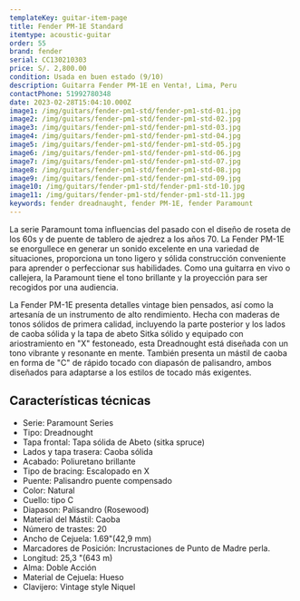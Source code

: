 ```yaml
---
templateKey: guitar-item-page
title: Fender PM-1E Standard
itemtype: acoustic-guitar
order: 55
brand: fender
serial: CC130210303
price: S/. 2,800.00
condition: Usada en buen estado (9/10)
description: Guitarra Fender PM-1E en Venta!, Lima, Peru
contactPhone: 51992780348
date: 2023-02-28T15:04:10.000Z
image1: /img/guitars/fender-pm1-std/fender-pm1-std-01.jpg
image2: /img/guitars/fender-pm1-std/fender-pm1-std-02.jpg
image3: /img/guitars/fender-pm1-std/fender-pm1-std-03.jpg
image4: /img/guitars/fender-pm1-std/fender-pm1-std-04.jpg
image5: /img/guitars/fender-pm1-std/fender-pm1-std-05.jpg
image6: /img/guitars/fender-pm1-std/fender-pm1-std-06.jpg
image7: /img/guitars/fender-pm1-std/fender-pm1-std-07.jpg
image8: /img/guitars/fender-pm1-std/fender-pm1-std-08.jpg
image9: /img/guitars/fender-pm1-std/fender-pm1-std-09.jpg
image10: /img/guitars/fender-pm1-std/fender-pm1-std-10.jpg
image11: /img/guitars/fender-pm1-std/fender-pm1-std-11.jpg
keywords: fender dreadnaught, fender PM-1E, fender Paramount
---
```


La serie Paramount toma influencias del pasado con el diseño de roseta de los 60s y de puente de tablero de ajedrez a los años 70. La Fender PM-1E se enorgullece en generar un sonido excelente en una variedad de situaciones, proporciona un tono ligero y sólida construcción conveniente para aprender o perfeccionar sus habilidades. Como una guitarra en vivo o callejera, la Paramount tiene el tono brillante y la proyección para ser recogidos por una audiencia.

La Fender PM-1E presenta detalles vintage bien pensados, así como la artesanía de un instrumento de alto rendimiento. Hecha con maderas de tonos sólidos de primera calidad, incluyendo la parte posterior y los lados de caoba sólida y la tapa de abeto Sitka sólido y equipado con ariostramiento en "X" festoneado, esta Dreadnought  está diseñada con un tono vibrante y resonante en mente. También presenta un mástil de caoba en forma de "C" de rápido tocado con diapasón de palisandro, ambos diseñados para adaptarse a los estilos de tocado más exigentes.


## Características técnicas

* Serie: Paramount Series
* Tipo: Dreadnought
* Tapa frontal: Tapa sólida de Abeto (sitka spruce)
* Lados y tapa trasera: Caoba sólida
* Acabado: Poliuretano brillante
* Tipo de bracing: Escalopado en X
* Puente: Palisandro puente compensado
* Color: Natural
* Cuello: tipo C
* Diapason: Palisandro (Rosewood)
* Material del Mástil: Caoba
* Número de trastes: 20
* Ancho de Cejuela: 1.69"(42,9 mm)
* Marcadores de Posición: Incrustaciones de Punto de Madre perla.
* Longitud: 25,3 "(643 m)
* Alma: Doble Acción
* Material de Cejuela: Hueso
* Clavijero: Vintage style Niquel

